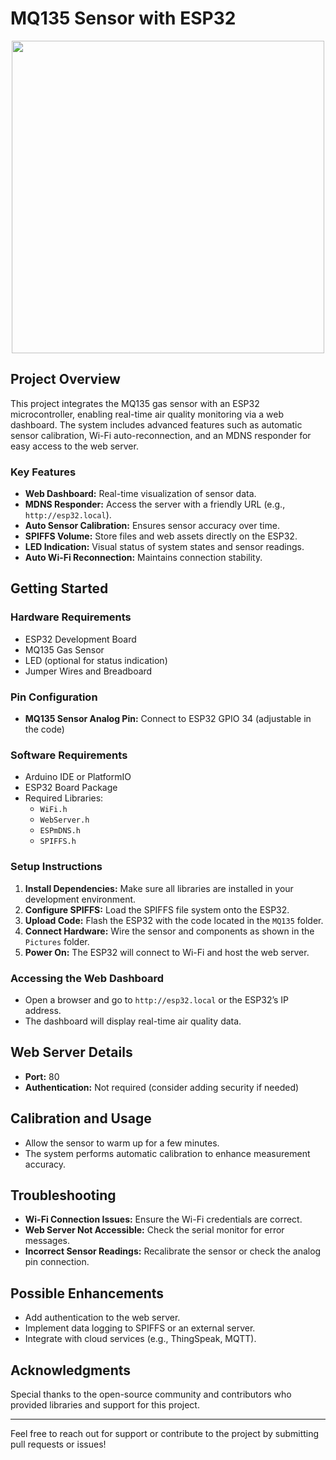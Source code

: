 # MQ135 Sensor with ESP32

<div align="center">
  <img src="http://esp32.net/images/_resources/ESP32NET_Masthead.svg" width="500"/>
</div>

## Project Overview
This project integrates the MQ135 gas sensor with an ESP32 microcontroller, enabling real-time air quality monitoring via a web dashboard. The system includes advanced features such as automatic sensor calibration, Wi-Fi auto-reconnection, and an MDNS responder for easy access to the web server.

### Key Features
- **Web Dashboard:** Real-time visualization of sensor data.
- **MDNS Responder:** Access the server with a friendly URL (e.g., `http://esp32.local`).
- **Auto Sensor Calibration:** Ensures sensor accuracy over time.
- **SPIFFS Volume:** Store files and web assets directly on the ESP32.
- **LED Indication:** Visual status of system states and sensor readings.
- **Auto Wi-Fi Reconnection:** Maintains connection stability.

## Getting Started

### Hardware Requirements
- ESP32 Development Board
- MQ135 Gas Sensor
- LED (optional for status indication)
- Jumper Wires and Breadboard

### Pin Configuration
- **MQ135 Sensor Analog Pin:** Connect to ESP32 GPIO 34 (adjustable in the code)

### Software Requirements
- Arduino IDE or PlatformIO
- ESP32 Board Package
- Required Libraries:
  - `WiFi.h`
  - `WebServer.h`
  - `ESPmDNS.h`
  - `SPIFFS.h`

### Setup Instructions
1. **Install Dependencies:** Make sure all libraries are installed in your development environment.
2. **Configure SPIFFS:** Load the SPIFFS file system onto the ESP32.
3. **Upload Code:** Flash the ESP32 with the code located in the `MQ135` folder.
4. **Connect Hardware:** Wire the sensor and components as shown in the `Pictures` folder.
5. **Power On:** The ESP32 will connect to Wi-Fi and host the web server.

### Accessing the Web Dashboard
- Open a browser and go to `http://esp32.local` or the ESP32’s IP address.
- The dashboard will display real-time air quality data.

## Web Server Details
- **Port:** 80
- **Authentication:** Not required (consider adding security if needed)

## Calibration and Usage
- Allow the sensor to warm up for a few minutes.
- The system performs automatic calibration to enhance measurement accuracy.

## Troubleshooting
- **Wi-Fi Connection Issues:** Ensure the Wi-Fi credentials are correct.
- **Web Server Not Accessible:** Check the serial monitor for error messages.
- **Incorrect Sensor Readings:** Recalibrate the sensor or check the analog pin connection.

## Possible Enhancements
- Add authentication to the web server.
- Implement data logging to SPIFFS or an external server.
- Integrate with cloud services (e.g., ThingSpeak, MQTT).

## Acknowledgments
Special thanks to the open-source community and contributors who provided libraries and support for this project.

---
Feel free to reach out for support or contribute to the project by submitting pull requests or issues!

